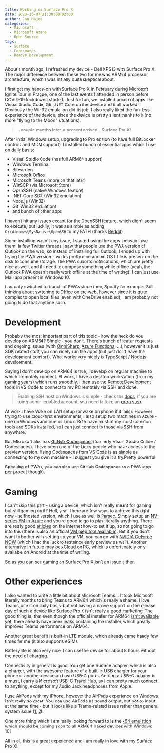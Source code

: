 ```yaml
---
title: Working on Surface Pro X
date: 2020-10-07T21:30:00+02:00
author: Jan Hajek
categories:
  - Microsoft
  - Microsoft Azure
  - Open Source
tags:
  - Surface
  - Codespaces
  - Remove Development
---
```


About a month ago, I refreshed my device - Dell XPS13 with Surface Pro X. The major difference between these two for me was ARM64 processor architecture, which I was initially quite skeptical about.

I first got my hands-on with Surface Pro X in February during Microsoft Ignite Tour in Prague, one of the last events I attended in person before COVID-19 lockdowns started. Just for fun, we installed bunch of apps like Visual Studio Code, Git, .NET Core on the device and it all worked! Obviously the Win32 emulation did its job. I also really liked the fan-less experience of the device, since the device is pretty silent thanks to it (no more "flying to the Moon" situations).

> ...couple months later, a present arrived - Surface Pro X!

After initial Windows setup, upgrading to Pro edition (to have full BitLocker controls and MDM support), I installed bunch of essential apps which I use on daily basis:

- Visual Studio Code (has full ARM64 support)
- Windows Terminal
- Bitwarden
- Microsoft Office
- Microsoft Teams (more on that later)
- WinSCP (via Microsoft Store)
- OpenSSH (native Windows feature)
- .NET Core SDK (Win32 emulation)
- Node.js (Win32)
- Git (Win32 emulation)
- and bunch of other apps

I haven't hit any issues except for the OpenSSH feature, which didn't seem to execute, but luckily, it was as simple as adding `C:\Windows\SysNative\OpenSSH` to my PATH (thanks [Reddit](https://www.reddit.com/r/PowerShell/comments/ic83k8/installing_openssh_on_arm_64_surface_pro_x/g22k08l/)).

Since installing wasn't any issue, I started using the apps the way I use them. In few Twitter threads I saw that people use the PWA version of Outlook on the web, so instead of installing full Outlook, I ended up with trying the PWA version - works pretty nice and no OST file is present on the disk to consume storage. The PWA suports notifications, which are pretty nice as well, and if I need to compose something while offline (yeah, the Outlook PWA doesn't really work offline at the time of writing), I can just use Mail app present in Windows 10.

I actually switched to bunch of PWAs since then, Spotify for example. Still thinking about switching to Office on the web, however since it is quite complex to open local files (even with OneDrive enabled), I am probably not going to do that anytime soon.

# Development
Probably the most important part of this topic - how the heck do you develop on ARM64? Simple - you don't. There's bunch of featur requests and ongoing issues (with [OmniSharp](https://github.com/OmniSharp/omnisharp-vscode/issues/3006), [Azure Functions](https://github.com/Azure/azure-functions-core-tools/issues/2180), ...), however it is just SDK related stuff, you can nicely run the apps (but just don't have the development comfort). What works very nicely is TypeScript / Node.js development.

Saying I don't develop on ARM64 is true, I develop on regular machine to which I remotely connect. At work, I have a desktop workstation (from my gaming years) which runs smoothly. I then use the [Remote Development tools](https://code.visualstudio.com/docs/remote/remote-overview) in VS Code to connect to my PC remotely via SSH and done.

> Enabling SSH host on Windows is simple - check the [docs](https://docs.microsoft.com/en-us/windows-server/administration/openssh/openssh_install_firstuse), if you are using admin-enabled account, you need to take an [extra step](https://superuser.com/questions/1342411/setting-ssh-keys-on-windows-10-openssh-server).

At work I have Wake on LAN setup (or wake on phone if it fails). However trying to use cloud-first environments, I also setup two machines in Azure - one on Windows and one on Linux. Both have most of my most common tools and SDKs installed, so I can just connect to those via SSH from anywhere.

But Microsoft also has [GitHub Codespaces](https://github.com/features/codespaces) (formerly Visual Studio Online / Codespaces). I have been one of the lucky people who have access to the preview version. Using Codespaces from VS Code is as simple as connecting to my own machine - I suggest you give it a try.Pretty powerful.

Speaking of PWAs, you can also use GitHub Codespaces as a PWA (app per project though).

# Gaming
I can't skip this part - using a device, which isn't really meant for gaming but still gaming on it? Hell, yea! There are few ways to achieve this right now - selfhosted version, which I use as well is [Parsec](https://parsecgaming.com/). Simply setup an [NV-series VM in Azure](https://docs.microsoft.com/en-us/azure/virtual-machines/sizes-gpu) and you're good to go to play literally anything. There are really good [articles](https://medium.com/azure-cloud/a-killer-guide-for-cloud-gaming-on-azure-march-2020-1aa56d13fba3) on the internet how-to set it up, so not going to go into this (there is also an official [VM prep tool available](https://github.com/parsec-cloud/Parsec-Cloud-Preparation-Tool)). But if you don't want to bother with setting up your VM, you can go with [NVIDIA GeForce NOW](https://www.nvidia.com/en-us/geforce-now/) (which I had the luck to testsince early preview as well). Another alternative in future may be [xCloud](https://www.xbox.com/en-US/xbox-game-pass/cloud-gaming) on PC, which is unfortunately only available on Android at the time of writing.

So as you can see gaming on Surface Pro X isn't an issue either.

# Other experiences
I also wanted to write a little bit about Microsoft Teams... It took Microsoft literally months to bring Teams to ARM64 which is really a shame. I love Teams, use it on daily basis, but not having a native support on the release day of such a device like Surface Pro X isn't really a good marketing. The good thing is, that even though the official installer for ARM64 [isn't available yet](https://microsoftteams.uservoice.com/forums/555103-public/suggestions/39333265-offer-a-native-windows-on-arm-arm64-version), there already have been [leaks](https://www.onmsft.com/news/microsoft-teams-is-getting-a-native-arm64-version-this-month) containing the installer, which greatly improves Teams performance on ARM64.

Another great benefit is built-in LTE module, which already came handy few times for me (it also supports eSIM).

Battery life is also very nice, I can use the device for about 8 hours without the need of charging.

Connectivity in general is good. You get one Surface adapter, which is also a charger, with the awesome feature of a built-in USB charger for your phone or another device and two USB-C ports. Getting a USB-C adapter is a must, I carry a [Microsoft USB-C Travel Hub](https://www.microsoft.com/en-us/p/microsoft-usb-c-travel-hub/8nlwz0mqk26d), so I can pretty much connect to anything, except for my Audio Jack headphones from Apple.

I use AirPods with my iPhone, however the AirPods experience on Windows isn't really so great. You can use AirPods as sound output, but not as input at the same time - but it looks like a Teams-related issue rather than general system issue ([1](https://answers.microsoft.com/en-us/msoffice/forum/msoffice_o365admin-mso_teams-mso_o365b/microsoft-teams-and-apple-airpod-compatability/8e37c3c2-f8e2-4f51-9888-1a6ea65de713?auth=1), [2](https://microsoftteams.uservoice.com/forums/555103-public/suggestions/33069673-support-for-airpods)).

One more thing which I am really looking forward to is the [x64 emulation which should be coming soon](https://blogs.windows.com/windowsexperience/2020/09/30/now-more-essential-than-ever-the-role-of-the-windows-pc-has-changed/) to all ARM64 based devices with Windows 10!

All in all, this is a great experience and I am really in love with my Surface Pro X!